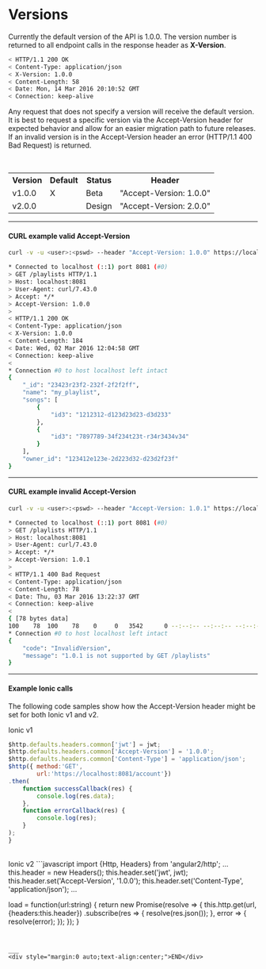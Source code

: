 <div class="page-header">
  <h1  id="page-title">Versions</h1>
</div>

Currently the default version of the API is 1.0.0. The version number is returned
to all endpoint calls in the response header as __X-Version__.

```bash
< HTTP/1.1 200 OK
< Content-Type: application/json
< X-Version: 1.0.0
< Content-Length: 58
< Date: Mon, 14 Mar 2016 20:10:52 GMT
< Connection: keep-alive
```

Any request that does not specify a version will receive the default version.
It is best to request a specific version via the Accept-Version header for expected behavior and
allow for an easier migration path to future releases.
If an invalid version is in the Accept-Version header an error (HTTP/1.1 400 Bad Request) is returned.

<br/>
<table id="tbl">
<colgroup><col><col><col><col></colgroup>
  <tr>
    <th>Version</th>
    <th>Default</th>
    <th>Status</th>
    <th>Header</th>
  </tr>
  <tr>
    <td>v1.0.0</td>
    <td>X</td>
    <td>Beta</td>
    <td>"Accept-Version: 1.0.0"</td>
  </tr>
  <tr>
    <td>v2.0.0</td>
    <td></td>
    <td>Design</td>
    <td>"Accept-Version: 2.0.0"</td>
  </tr>
</table>



___
#### CURL example valid Accept-Version  
```bash
curl -v -u <user>:<pswd> --header "Accept-Version: 1.0.0" https://localhost:8081/playlists  | python -mjson.tool  

* Connected to localhost (::1) port 8081 (#0)
> GET /playlists HTTP/1.1
> Host: localhost:8081
> User-Agent: curl/7.43.0
> Accept: */*
> Accept-Version: 1.0.0
>
< HTTP/1.1 200 OK
< Content-Type: application/json
< X-Version: 1.0.0
< Content-Length: 184
< Date: Wed, 02 Mar 2016 12:04:58 GMT
< Connection: keep-alive
<
* Connection #0 to host localhost left intact
{
    "_id": "23423r23f2-232f-2f2f2ff",
    "name": "my_playlist",
    "songs": [
        {
            "id3": "1212312-d123d23d23-d3d233"
        },
        {
            "id3": "7897789-34f234t23t-r34r3434v34"
        }
    ],
    "owner_id": "123412e123e-2d223d32-d23d2f23f"
}
```


___
#### CURL example invalid Accept-Version
```bash
curl -v -u <user>:<pswd> --header "Accept-Version: 1.0.1" https://localhost:8081/playlists  | python -mjson.tool  

* Connected to localhost (::1) port 8081 (#0)
> GET /playlists HTTP/1.1
> Host: localhost:8081
> User-Agent: curl/7.43.0
> Accept: */*
> Accept-Version: 1.0.1
>
< HTTP/1.1 400 Bad Request
< Content-Type: application/json
< Content-Length: 78
< Date: Thu, 03 Mar 2016 13:22:37 GMT
< Connection: keep-alive
<
{ [78 bytes data]
100    78  100    78    0     0   3542      0 --:--:-- --:--:-- --:--:--  3714
* Connection #0 to host localhost left intact
{
    "code": "InvalidVersion",
    "message": "1.0.1 is not supported by GET /playlists"
}
```




___
#### Example Ionic calls
The following code samples show how the Accept-Version header might be set for both
Ionic v1 and v2.


Ionic v1
```javascript
$http.defaults.headers.common['jwt'] = jwt;
$http.defaults.headers.common['Accept-Version'] = '1.0.0';
$http.defaults.headers.common['Content-Type'] = 'application/json';
$http({ method:'GET',
        url:'https://localhost:8081/account'})
.then(
    function successCallback(res) {
        console.log(res.data);
    },
    function errorCallback(res) {
        console.log(res);
    }
);
}
```


<br/>
Ionic v2
```javascript
import {Http, Headers} from 'angular2/http';
...
this.header = new Headers();
this.header.set('jwt', jwt);
this.header.set('Accept-Version', '1.0.0');
this.header.set('Content-Type', 'application/json');
...

load = function(url:string) {
    return new Promise(resolve => {
        this.http.get(url, {headers:this.header})
        .subscribe(res => {
            resolve(res.json());
        }, error => {
            resolve(error);
        });
    });
}
```


___
<div style="margin:0 auto;text-align:center;">END</div>
